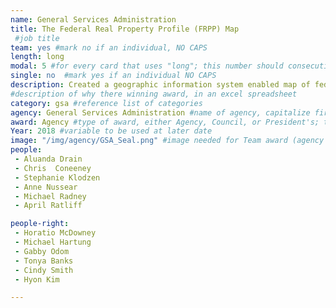 ```yaml
---
name: General Services Administration
title: The Federal Real Property Profile (FRPP) Map
 #job title
team: yes #mark no if an individual, NO CAPS
length: long
modal: 5 #for every card that uses "long"; this number should consecutively increase and never be the same
single: no  #mark yes if an individual NO CAPS
description: Created a geographic information system enabled map of federal government’s real property inventory. This interactive map enables users to customize searches with data attributes such as distance, property type, sustainability, and significantly increases transparency.
#description of why there winning award, in an excel spreadsheet
category: gsa #reference list of categories
agency: General Services Administration #name of agency, capitalize first letter of each name
award: Agency #type of award, either Agency, Council, or President's; this is case sensitive so make sure to match the options listed exactly. This section generates the format of the card
Year: 2018 #variable to be used at later date
image: "/img/agency/GSA_Seal.png" #image needed for Team award (agency seal) and President's award (headshot); leave empty if and individual Agency award
people:
 - Aluanda Drain
 - Chris  Coneeney
 - Stephanie Klodzen
 - Anne Nussear
 - Michael Radney
 - April Ratliff

people-right:
 - Horatio McDowney
 - Michael Hartung
 - Gabby Odom
 - Tonya Banks
 - Cindy Smith
 - Hyon Kim

---
```

